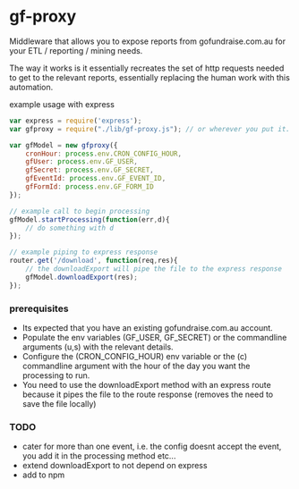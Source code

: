 # gf-proxy
Middleware that allows you to expose reports from gofundraise.com.au for your ETL / reporting / mining needs.

The way it works is it essentially recreates the set of http requests needed to get to the relevant reports, essentially replacing the human work with this automation.

example usage with express

```javascript
var express = require('express');
var gfproxy = require("./lib/gf-proxy.js"); // or wherever you put it.

var gfModel = new gfproxy({
    cronHour: process.env.CRON_CONFIG_HOUR,
    gfUser: process.env.GF_USER,
    gfSecret: process.env.GF_SECRET,
    gfEventId: process.env.GF_EVENT_ID,
    gfFormId: process.env.GF_FORM_ID
});

// example call to begin processing
gfModel.startProcessing(function(err,d){
    // do something with d
});

// example piping to express response
router.get('/download', function(req,res){
    // the downloadExport will pipe the file to the express response
    gfModel.downloadExport(res);
});

```

### prerequisites 
- Its expected that you have an existing gofundraise.com.au account. 
- Populate the env variables (GF_USER, GF_SECRET) or the commandline arguments (u,s) with the relevant details.
- Configure the (CRON_CONFIG_HOUR) env variable or the (c) commandline argument with the hour of the day you want the processing to run.
- You need to use the downloadExport method with an express route because it pipes the file to the route response (removes the need to save the file locally)

### TODO
- cater for more than one event, i.e. the config doesnt accept the event, you add it in the processing method etc...
- extend downloadExport to not depend on express
- add to npm
